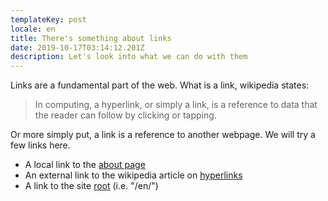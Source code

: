 ```yaml
---
templateKey: post
locale: en
title: There's something about links
date: 2019-10-17T03:14:12.201Z
description: Let's look into what we can do with them
---
```


Links are a fundamental part of the web. What is a link, wikipedia states:

> In computing, a hyperlink, or simply a link, is a reference to data that the reader can follow by clicking or tapping.

Or more simply put, a link is a reference to another webpage. We will try a few links here.

- A local link to the [about page](/en/about)
- An external link to the wikipedia article on [hyperlinks](https://en.wikipedia.org/wiki/Hyperlink)
- A link to the site [root](/en/) (i.e. "/en/")
